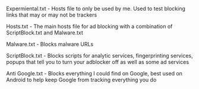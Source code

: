 Expermiental.txt - Hosts file to only be used by me. Used to test blocking links that may or may not be trackers

Hosts.txt - The main hosts file for ad blocking with a combination of ScriptBlock.txt and Malware.txt

Malware.txt - Blocks malware URLs

ScriptBlock.txt - Blocks scripts for analytic services, fingerprinting services, popups that tell you to turn your adblocker off as well as some ad services

Anti Google.txt - Blocks everything I could find on Google, best used on Android to help keep Google from tracking everything you do
